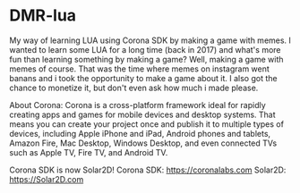 # DMR-lua
My way of learning LUA using Corona SDK by making a game with memes. 
I wanted to learn some LUA for a long time (back in 2017) and what's more fun than learning something by making a game? 
Well, making a game with memes of course. That was the time where memes on instagram went banans and i took the opportunity to make a 
game about it. I also got the chance to monetize it, but don't even ask how much i made please. 

About Corona: Corona is a cross-platform framework ideal for rapidly creating apps and games for mobile devices and desktop systems. 
That means you can create your project once and publish it to multiple types of devices, including Apple iPhone and iPad, Android phones and tablets, 
Amazon Fire, Mac Desktop, Windows Desktop, and even connected TVs such as Apple TV, Fire TV, and Android TV.

Corona SDK is now Solar2D!
Corona SDK: https://coronalabs.com 
Solar2D: https://Solar2D.com 
